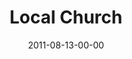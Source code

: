 ---
layout: message
category: message
series: "Collide"
title: "Local Church"
date: 2011-08-13-00-00
message_id: 687
audio: "http://s3.amazonaws.com/crossroads-media/message/audio/collide_01.mp3"
audio-duration: "53:51"
program: "http://s3.amazonaws.com/crossroads-media/documents/08_13-14_11Program.pdf"
description: "Mosa Sono talks about the powerful things that can happen when the Church collides with God's intentions."
video: "http://s3.amazonaws.com/crossroads-media/message/video/collide_01.mp4"
video-duration: "53:58"
video-image: "http://s3.amazonaws.com/crossroads-media/images/collide01_still.jpg"
explicit: false
---